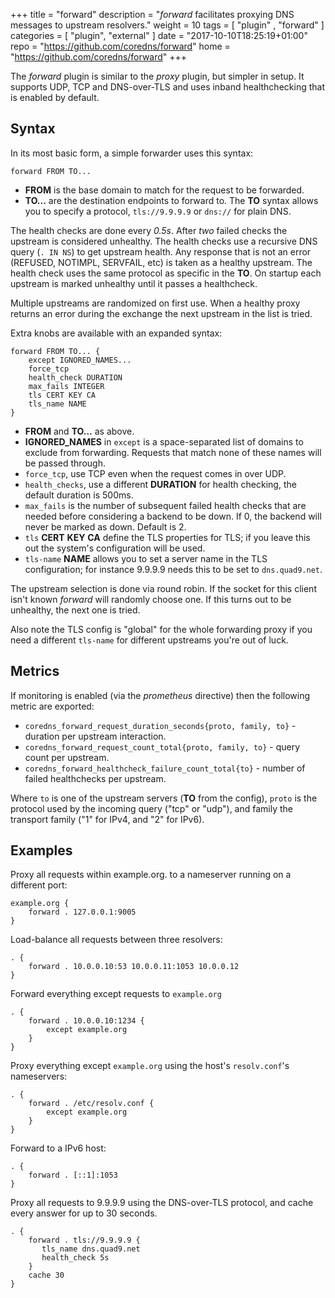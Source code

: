 +++
title = "forward"
description = "*forward* facilitates proxying DNS messages to upstream resolvers."
weight = 10
tags = [  "plugin" , "forward" ]
categories = [ "plugin", "external" ]
date = "2017-10-10T18:25:19+01:00"
repo = "https://github.com/coredns/forward"
home = "https://github.com/coredns/forward"
+++

The *forward* plugin is similar to the *proxy* plugin, but simpler in setup. It supports UDP, TCP
and DNS-over-TLS and uses inband healthchecking that is enabled by default.

## Syntax

In its most basic form, a simple forwarder uses this syntax:

~~~
forward FROM TO...
~~~

* **FROM** is the base domain to match for the request to be forwarded.
* **TO...** are the destination endpoints to forward to. The **TO** syntax allows you to specify
  a protocol, `tls://9.9.9.9` or `dns://` for plain DNS.

The health checks are done every *0.5s*. After *two* failed checks the upstream is considered
unhealthy. The health checks use a recursive DNS query (`. IN NS`) to get upstream health. Any
response that is not an error (REFUSED, NOTIMPL, SERVFAIL, etc) is taken as a healthy upstream. The
health check uses the same protocol as specific in the **TO**. On startup each upstream is marked
unhealthy until it passes a healthcheck.

Multiple upstreams are randomized on first use. When a healthy proxy returns an error during the
exchange the next upstream in the list is tried.

Extra knobs are available with an expanded syntax:

~~~
forward FROM TO... {
    except IGNORED_NAMES...
    force_tcp
    health_check DURATION
    max_fails INTEGER
    tls CERT KEY CA
    tls_name NAME
}
~~~

* **FROM** and **TO...** as above.
* **IGNORED_NAMES** in `except` is a space-separated list of domains to exclude from forwarding.
  Requests that match none of these names will be passed through.
* `force_tcp`, use TCP even when the request comes in over UDP.
* `health_checks`, use a different **DURATION** for health checking, the default duration is 500ms.
* `max_fails` is the number of subsequent failed health checks that are needed before considering
  a backend to be down. If 0, the backend will never be marked as down. Default is 2.
* `tls` **CERT** **KEY** **CA** define the TLS properties for TLS; if you leave this out the
  system's configuration will be used.
* `tls-name` **NAME** allows you to set a server name in the TLS configuration; for instance 9.9.9.9
  needs this to be set to `dns.quad9.net`.

The upstream selection is done via round robin. If the socket for this client isn't known *forward*
will randomly choose one. If this turns out to be unhealthy, the next one is tried.

Also note the TLS config is "global" for the whole forwarding proxy if you need a different
`tls-name` for different upstreams you're out of luck.

## Metrics

If monitoring is enabled (via the *prometheus* directive) then the following metric are exported:

* `coredns_forward_request_duration_seconds{proto, family, to}` - duration per upstream interaction.
* `coredns_forward_request_count_total{proto, family, to}` - query count per upstream.
* `coredns_forward_healthcheck_failure_count_total{to}` - number of failed healthchecks per upstream.

Where `to` is one of the upstream servers (**TO** from the config), `proto` is the protocol used by
the incoming query ("tcp" or "udp"), and family the transport family ("1" for IPv4, and "2" for
IPv6).

## Examples

Proxy all requests within example.org. to a nameserver running on a different port:

~~~ corefile
example.org {
    forward . 127.0.0.1:9005
}
~~~

Load-balance all requests between three resolvers:

~~~ corefile
. {
    forward . 10.0.0.10:53 10.0.0.11:1053 10.0.0.12
}
~~~

Forward everything except requests to `example.org`

~~~ corefile
. {
    forward . 10.0.0.10:1234 {
        except example.org
    }
}
~~~

Proxy everything except `example.org` using the host's `resolv.conf`'s nameservers:

~~~ corefile
. {
    forward . /etc/resolv.conf {
        except example.org
    }
}
~~~

Forward to a IPv6 host:

~~~ corefile
. {
    forward . [::1]:1053
}
~~~

Proxy all requests to 9.9.9.9 using the DNS-over-TLS protocol, and cache every answer for up to 30
seconds.

~~~ corefile
. {
    forward . tls://9.9.9.9 {
       tls_name dns.quad9.net
       health_check 5s
    }
    cache 30
}
~~~
